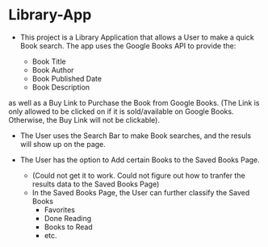 # Library-App

- This project is a Library Application that allows a User to make a quick Book search. The app uses the Google Books API to provide the:

    - Book Title
    - Book Author
    - Book Published Date
    - Book Description
    
as well as a Buy Link to Purchase the Book from Google Books. (The Link is only allowed to be clicked on if it is sold/available on Google Books. Otherwise, the Buy Link will not be clickable).

- The User uses the Search Bar to make Book searches, and the resuls will show up on the page.

- The User has the option to Add certain Books to the Saved Books Page.
    - (Could not get it to work. Could not figure out how to tranfer the results data to the Saved Books Page)
    - In the Saved Books Page, the User can further classify the Saved Books
        - Favorites
        - Done Reading
        - Books to Read
        - etc.